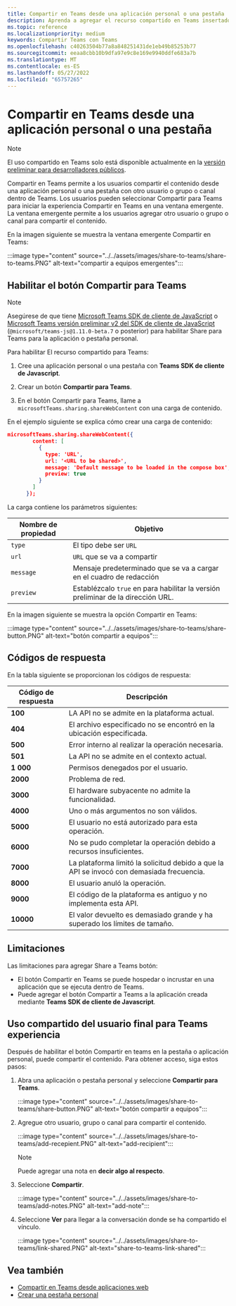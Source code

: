 ```yaml
---
title: Compartir en Teams desde una aplicación personal o una pestaña
description: Aprenda a agregar el recurso compartido en Teams insertado en la pestaña o aplicación personal.
ms.topic: reference
ms.localizationpriority: medium
keywords: Compartir Teams con Teams
ms.openlocfilehash: c40263504b77a8a848251431de1eb49b85253b77
ms.sourcegitcommit: eeaa8cbb10b9dfa97e9c8e169e9940ddfe683a7b
ms.translationtype: MT
ms.contentlocale: es-ES
ms.lasthandoff: 05/27/2022
ms.locfileid: "65757265"
---
```

# <a name="share-to-teams-from-personal-app-or-tab"></a>Compartir en Teams desde una aplicación personal o una pestaña

> [!NOTE]
> El uso compartido en Teams solo está disponible actualmente en la [versión preliminar para desarrolladores públicos](../../resources/dev-preview/developer-preview-intro.md).

Compartir en Teams permite a los usuarios compartir el contenido desde una aplicación personal o una pestaña con otro usuario o grupo o canal dentro de Teams. Los usuarios pueden seleccionar Compartir para Teams para iniciar la experiencia Compartir en Teams en una ventana emergente. La ventana emergente permite a los usuarios agregar otro usuario o grupo o canal para compartir el contenido.

En la imagen siguiente se muestra la ventana emergente Compartir en Teams:

:::image type="content" source="../../assets/images/share-to-teams/share-to-teams.PNG" alt-text="compartir a equipos emergentes":::

## <a name="enable-share-to-teams-button"></a>Habilitar el botón Compartir para Teams

> [!NOTE]
> Asegúrese de que tiene [Microsoft Teams SDK de cliente de JavaScript](../../tabs/how-to/using-teams-client-sdk.md) o [Microsoft Teams versión preliminar v2 del SDK de cliente de JavaScript](../../tabs/how-to/using-teams-client-sdk.md) (`@microsoft/teams-js@1.11.0-beta.7` o posterior) para habilitar Share para Teams para la aplicación o pestaña personal.

Para habilitar El recurso compartido para Teams:

1. Cree una aplicación personal o una pestaña con **Teams SDK de cliente de Javascript**.

2. Crear un botón **Compartir para Teams**.

3. En el botón Compartir para Teams, llame a `microsoftTeams.sharing.shareWebContent` con una carga de contenido.

En el ejemplo siguiente se explica cómo crear una carga de contenido:

```json
microsoftTeams.sharing.shareWebContent({
        content: [
          {
            type: 'URL',
            url: '<URL to be shared>',
            message: 'Default message to be loaded in the compose box',
            preview: true
          }
        ]
      });
```

La carga contiene los parámetros siguientes:

| Nombre de propiedad | Objetivo |
|---|---|
| `type` | El tipo debe ser `URL` |
| `url` | `URL` que se va a compartir |
|`message`| Mensaje predeterminado que se va a cargar en el cuadro de redacción |
| `preview` | Establézcalo `true` en para habilitar la versión preliminar de la dirección URL. |

En la imagen siguiente se muestra la opción Compartir en Teams:

:::image type="content" source="../../assets/images/share-to-teams/share-button.PNG" alt-text="botón compartir a equipos":::

## <a name="response-codes"></a>Códigos de respuesta

En la tabla siguiente se proporcionan los códigos de respuesta:

|Código de respuesta|Descripción|
|---|---|
| **100** | LA API no se admite en la plataforma actual. |
| **404** | El archivo especificado no se encontró en la ubicación especificada. |
| **500** | Error interno al realizar la operación necesaria. |
| **501** | La API no se admite en el contexto actual. |
| **1 000** | Permisos denegados por el usuario. |
| **2000** | Problema de red. |
| **3000** | El hardware subyacente no admite la funcionalidad. |
| **4000** | Uno o más argumentos no son válidos. |
| **5000** | El usuario no está autorizado para esta operación. |
| **6000** | No se pudo completar la operación debido a recursos insuficientes. |
| **7000** | La plataforma limitó la solicitud debido a que la API se invocó con demasiada frecuencia. |
| **8000** | El usuario anuló la operación. |
| **9000** | El código de la plataforma es antiguo y no implementa esta API. |
| **10000** | El valor devuelto es demasiado grande y ha superado los límites de tamaño. |

## <a name="limitations"></a>Limitaciones

Las limitaciones para agregar Share a Teams botón:

* El botón Compartir en Teams se puede hospedar o incrustar en una aplicación que se ejecuta dentro de Teams.
* Puede agregar el botón Compartir a Teams a la aplicación creada mediante **Teams SDK de cliente de Javascript**.

## <a name="end-user-share-to-teams-experience"></a>Uso compartido del usuario final para Teams experiencia

Después de habilitar el botón Compartir en teams en la pestaña o aplicación personal, puede compartir el contenido. Para obtener acceso, siga estos pasos:

1. Abra una aplicación o pestaña personal y seleccione **Compartir para Teams**.

    :::image type="content" source="../../assets/images/share-to-teams/share-button.PNG" alt-text="botón compartir a equipos":::

2. Agregue otro usuario, grupo o canal para compartir el contenido.

    :::image type="content" source="../../assets/images/share-to-teams/add-recepient.PNG" alt-text="add-recipient":::

    > [!NOTE]
    > Puede agregar una nota en **decir algo al respecto**.

3. Seleccione **Compartir**.

   :::image type="content" source="../../assets/images/share-to-teams/add-notes.PNG" alt-text="add-note":::

4. Seleccione **Ver** para llegar a la conversación donde se ha compartido el vínculo.

   :::image type="content" source="../../assets/images/share-to-teams/link-shared.PNG" alt-text="share-to-teams-link-shared":::

## <a name="see-also"></a>Vea también

* [Compartir en Teams desde aplicaciones web](share-to-teams-from-web-apps.md)
* [Crear una pestaña personal](../../tabs/how-to/create-personal-tab.md)
